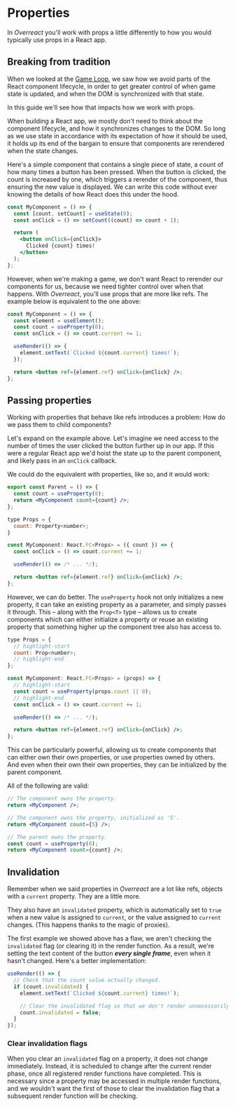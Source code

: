 # Properties

In _Overreact_ you'll work with props a little differently to how you would typically use props in a React app.

## Breaking from tradition

When we looked at the [Game Loop](./game-loop), we saw how we avoid parts of the React component lifecycle, in order to get greater control of when game state is updated, and when the DOM is synchronized with that state.

In this guide we'll see how that impacts how we work with props.

When building a React app, we mostly don't need to think about the component lifecycle, and how it synchronizes changes to the DOM. So long as we use state in accordance with its expectation of how it should be used, it holds up its end of the bargain to ensure that components are rerendered when the state changes.

Here's a simple component that contains a single piece of state, a count of how many times a button has been pressed. When the button is clicked, the count is increased by one, which triggers a rerender of the component, thus ensuring the new value is displayed. We can write this code without ever knowing the details of how React does this under the hood.

```jsx title="/src/components/MyComponent.js"
const MyComponent = () => {
  const [count, setCount] = useState(0);
  const onClick = () => setCount((count) => count + 1);

  return (
    <button onClick={onClick}>
      Clicked {count} times!
    </button>
  );
};
```

However, when we're making a game, we don't want React to rerender our components for us, because we need tighter control over when that happens. With _Overreact_, you'll use props that are more like refs. The example below is equivalent to the one above:

```jsx title="/src/components/MyComponent.js"
const MyComponent = () => {
  const element = useElement();
  const count = useProperty(0);
  const onClick = () => count.current += 1;

  useRender(() => {
    element.setText(`Clicked ${count.current} times!`);
  });

  return <button ref={element.ref} onClick={onClick} />;
};
```

## Passing properties

Working with properties that behave like refs introduces a problem: How do we pass them to child components?

Let's expand on the example above. Let's imagine we need access to the number of times the user clicked the button further up in our app. If this were a regular React app we'd hoist the state up to the parent component, and likely pass in an `onClick` callback.

We could do the equivalent with properties, like so, and it would work:

```jsx title="/src/components/Parent.js"
export const Parent = () => {
  const count = useProperty(0);
  return <MyComponent count={count} />;
};
```

```jsx title="/src/components/MyComponent.js"
type Props = {
  count: Property<number>;
}

const MyComponent: React.FC<Props> = ({ count }) => {
  const onClick = () => count.current += 1;

  useRender(() => /* ... */);

  return <button ref={element.ref} onClick={onClick} />;
};
```

However, we can do better. The `useProperty` hook not only initializes a new property, it can take an existing property as a parameter, and simply passes it through. This – along with the `Prop<T>` type – allows us to create components which can either initialize a property or reuse an existing property that something higher up the component tree also has access to.


```jsx title="/src/components/MyComponent.js"
type Props = {
  // highlight-start
  count: Prop<number>;
  // highlight-end
};

const MyComponent: React.FC<Props> = (props) => {
  // highlight-start
  const count = useProperty(props.count || 0);
  // highlight-end
  const onClick = () => count.current += 1;

  useRender(() => /* ... */);

  return <button ref={element.ref} onClick={onClick} />;
};
```

This can be particularly powerful, allowing us to create components that can either own their own properties, or use properties owned by others. And even when their own their own properties, they can be initialized by the parent component.

All of the following are valid:

```jsx
// The component owns the property.
return <MyComponent />;

// The component owns the property, initialized as '5'.
return <MyComponent count={5} />;

// The parent owns the property.
const count = useProperty(0);
return <MyComponent count={count} />;
```

## Invalidation

Remember when we said properties in _Overreact_ are a lot like refs, objects with a `current` property. They are a little more.

They also have an `invalidated` property, which is automatically set to `true` when a new value is assigned to `current`, or the value assigned to `current` changes. (This happens thanks to the magic of proxies).

The first example we showed above has a flaw, we aren't checking the `invalidated` flag (or clearing it) in the render function. As a result, we're setting the text content of the button ___every single frame___, even when it hasn't changed. Here's a better implementation:

```jsx
useRender(() => {
  // Check that the count value actually changed.
  if (count.invalidated) {
    element.setText(`Clicked ${count.current} times!`);

    // Clear the invalidated flag so that we don't render unnecessarily.
    count.invalidated = false;
  }
});
```

### Clear invalidation flags

When you clear an `invalidated` flag on a property, it does not change immediately. Instead, it is scheduled to change after the current render phase, once all registered render functions have completed. This is necessary since a property may be accessed in multiple render functions, and we wouldn't want the first of those to clear the invalidation flag that a subsequent render function will be checking.